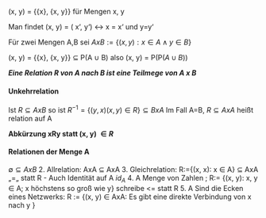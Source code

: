 
(x, y) = {{x}, {x, y}} für Mengen x, y


Man findet (x, y) = ( x‘, y‘) <-> x = x‘ und y=y‘

Für zwei Mengen A,B sei $A x B := \{(x,y): x \in A \land y \in B\}$


(x, y) = {{x}, {x, y}} $\subseteq$ P(A $\cup$ B)       also     (x, y) = P(P($A \cup B$))

***Eine Relation R von A nach B ist eine Teilmege von A x B***

#### Unkehrrelation
Ist $R \subseteq A x B$  so ist $R^{-1} = \{(y, x)  (x, y) \in R \} \subseteq  BxA$ 
Im Fall A=B,     $R \subseteq AxA$ heißt relation auf A

**Abkürzung xRy    statt    (x, y) $\in R$**
#### Relationen der Menge A
$\emptyset \subseteq A xB$
2. Allrelation: AxA $\subseteq$ AxA
3. Gleichrelation: R:={(x, x): x $\in$ A} $\subseteq$ AxA        „=„ statt R
	- Auch Identität auf A $id_A$ 
4. A Menge von Zahlen ; R:= {(x, y): x, y $\in$ A; x höchstens so groß wie y}
	schreibe <= statt R
5. A Sind die Ecken eines Netzwerks: R := {(x, y) $\in$ AxA: Es gibt eine direkte Verbindung von x nach y }


